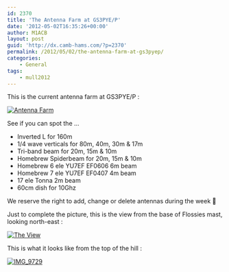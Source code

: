 ```yaml
---
id: 2370
title: 'The Antenna Farm at GS3PYE/P'
date: '2012-05-02T16:35:26+00:00'
author: M1ACB
layout: post
guid: 'http://dx.camb-hams.com/?p=2370'
permalink: /2012/05/02/the-antenna-farm-at-gs3pyep/
categories:
    - General
tags:
    - mull2012
---
```


This is the current antenna farm at GS3PYE/P :

[![](http://dx.camb-hams.com/wp-content/uploads/2012/05/Antenna-Farm-1024x683.jpg "Antenna Farm")](http://dx.camb-hams.com/wp-content/uploads/2012/05/Antenna-Farm.jpeg)

See if you can spot the …

- Inverted L for 160m
- 1/4 wave verticals for 80m, 40m, 30m &amp; 17m
- Tri-band beam for 20m, 15m &amp; 10m
- Homebrew Spiderbeam for 20m, 15m &amp; 10m
- Homebrew 6 ele YU7EF EF0606 6m beam
- Homebrew 7 ele YU7EF EF0407 4m beam
- 17 ele Tonna 2m beam
- 60cm dish for 10Ghz

We reserve the right to add, change or delete antennas during the week 🙂

Just to complete the picture, this is the view from the base of Flossies mast, looking north-east :

[![](http://dx.camb-hams.com/wp-content/uploads/2012/05/The-View-1024x683.jpg "The View")](http://dx.camb-hams.com/wp-content/uploads/2012/05/The-View.jpeg)

This is what it looks like from the top of the hill :

[![](http://dx.camb-hams.com/wp-content/uploads/2012/05/IMG_9729.jpeg "IMG_9729")](http://dx.camb-hams.com/wp-content/uploads/2012/05/IMG_9729.jpeg)